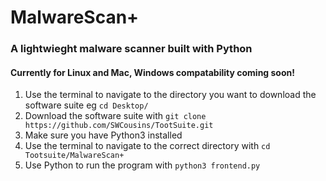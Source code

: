 # MalwareScan+

### A lightwieght malware scanner built with Python

#### Currently for Linux and Mac, Windows compatability coming soon!

1. Use the terminal to navigate to the directory you want to download the software suite eg `cd Desktop/` 
2. Download the software suite with `git clone https://github.com/SWCousins/TootSuite.git`
3. Make sure you have Python3 installed 
4. Use the terminal to navigate to the correct directory with `cd Tootsuite/MalwareScan+`
5. Use Python to run the program with `python3 frontend.py`

